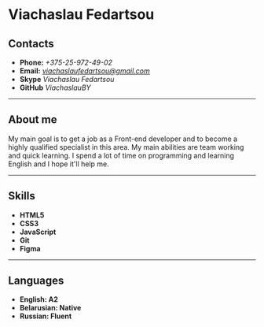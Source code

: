 # Viachaslau Fedartsou

## Contacts

- **Phone:** _+375-25-972-49-02_
- **Email:** *viachaslaufedartsou@gmail.com*
- **Skype** _Viachaslau Fedartsou_
- **GitHub** _ViachaslauBY_

---

## About me

My main goal is to get a job as a Front-end developer and to become a highly qualified specialist in this area. My main abilities are team working and quick learning. I spend a lot of time on programming and learning English and I hope it'll help me.

---

## Skills

- **HTML5**
- **CSS3**
- **JavaScript**
- **Git**
- **Figma**

---

## Languages

- **English: A2**
- **Belarusian: Native**
- **Russian: Fluent**
